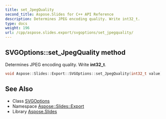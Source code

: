 ```yaml
---
title: set_JpegQuality
second_title: Aspose.Slides for C++ API Reference
description: Determines JPEG encoding quality. Write int32_t.
type: docs
weight: 196
url: /cpp/aspose.slides.export/svgoptions/set_jpegquality/
---
```

## SVGOptions::set_JpegQuality method


Determines JPEG encoding quality. Write **int32_t**.

```cpp
void Aspose::Slides::Export::SVGOptions::set_JpegQuality(int32_t value) override
```

## See Also

* Class [SVGOptions](../)
* Namespace [Aspose::Slides::Export](../../)
* Library [Aspose.Slides](../../../)
